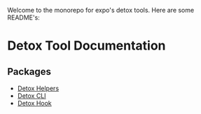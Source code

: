 Welcome to the monorepo for expo's detox tools. Here are some README's:

# Detox Tool Documentation

## Packages

- [Detox Helpers](https://github.com/expo/detox-expo-helpers)
- [Detox CLI](packages/expo-detox-cli/README.md)
- [Detox Hook](packages/expo-detox-hook/README.md)